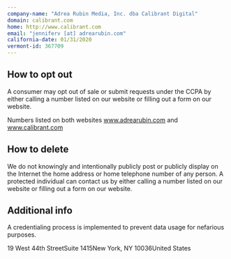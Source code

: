 ```yaml
---
company-name: "Adrea Rubin Media, Inc. dba Calibrant Digital"
domain: calibrant.com
home: http://www.calibrant.com
email: "jenniferv [at] adrearubin.com"
california-date: 01/31/2020
vermont-id: 367709
---
```

## How to opt out


A consumer may opt out of sale or submit requests under the CCPA by either calling a number listed on our website or filling out a form on our website.

Numbers listed on both websites www.adrearubin.com and www.calibrant.com

## How to delete


We do not knowingly and intentionally publicly post or publicly display on the Internet the home address or home telephone number of any person. A protected individual can contact us by either calling a number listed on our website or filling out a form on our website.

## Additional info


A credentialing process is implemented to prevent data usage for nefarious purposes.

19 West 44th StreetSuite 1415New York, NY 10036United States















